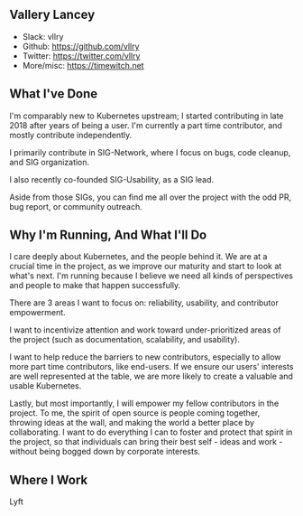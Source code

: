 Vallery Lancey
--
* Slack: vllry
* Github: https://github.com/vllry
* Twitter: https://twitter.com/vllry
* More/misc: https://timewitch.net

What I've Done
--
I'm comparably new to Kubernetes upstream;
I started contributing in late 2018 after years of being a user.
I'm currently a part time contributor, and mostly contribute independently.

I primarily contribute in SIG-Network, where I focus on bugs, code cleanup, and SIG organization.

I also recently co-founded SIG-Usability, as a SIG lead.

Aside from those SIGs, you can find me all over the project with the odd PR, bug report,
or community outreach.

Why I'm Running, And What I'll Do
--
I care deeply about Kubernetes, and the people behind it.
We are at a crucial time in the project, as we improve our maturity and start to look at what's next.
I'm running because I believe we need all kinds of perspectives and people to make that happen successfully.

There are 3 areas I want to focus on: reliability, usability, and contributor empowerment.

I want to incentivize attention and work toward under-prioritized areas of the project
(such as documentation, scalability, and usability).

I want to help reduce the barriers to new contributors,
especially to allow more part time contributors, like end-users.
If we ensure our users' interests are well represented at the table,
we are more likely to create a valuable and usable Kubernetes.

Lastly, but most importantly, I will empower my fellow contributors in the project.
To me, the spirit of open source is people coming together, throwing ideas at the wall,
and making the world a better place by collaborating.
I want to do everything I can to foster and protect that spirit in the project, so that individuals can bring their best self - ideas and work -
without being bogged down by corporate interests. 

Where I Work
--
Lyft
